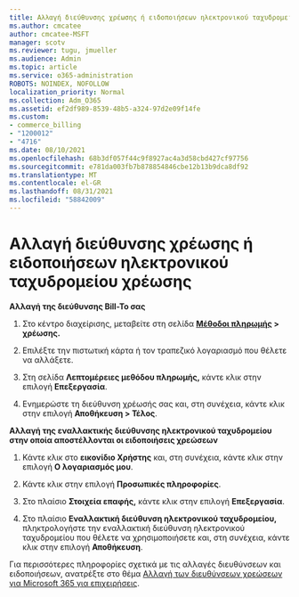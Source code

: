```yaml
---
title: Αλλαγή διεύθυνσης χρέωσης ή ειδοποιήσεων ηλεκτρονικού ταχυδρομείου χρέωσης
ms.author: cmcatee
author: cmcatee-MSFT
manager: scotv
ms.reviewer: tugu, jmueller
ms.audience: Admin
ms.topic: article
ms.service: o365-administration
ROBOTS: NOINDEX, NOFOLLOW
localization_priority: Normal
ms.collection: Adm_O365
ms.assetid: ef2df989-8539-48b5-a324-97d2e09f14fe
ms.custom:
- commerce_billing
- "1200012"
- "4716"
ms.date: 08/10/2021
ms.openlocfilehash: 68b3df057f44c9f8927ac4a3d58cbd427cf97756
ms.sourcegitcommit: e781da003fb7b878854846cbe12b13b9dca8df92
ms.translationtype: MT
ms.contentlocale: el-GR
ms.lasthandoff: 08/31/2021
ms.locfileid: "58842009"
---
```

# <a name="change-billing-address-or-billing-email-notifications"></a>Αλλαγή διεύθυνσης χρέωσης ή ειδοποιήσεων ηλεκτρονικού ταχυδρομείου χρέωσης

**Αλλαγή της διεύθυνσης Bill-To σας**

1. Στο κέντρο διαχείρισης, μεταβείτε στη σελίδα **[Μέθοδοι πληρωμής](https://go.microsoft.com/fwlink/p/?linkid=2018806) > χρέωσης.**

2. Επιλέξτε την πιστωτική κάρτα ή τον τραπεζικό λογαριασμό που θέλετε να αλλάξετε.

3. Στη σελίδα **Λεπτομέρειες μεθόδου πληρωμής,** κάντε κλικ στην επιλογή **Επεξεργασία**.

4. Ενημερώστε τη διεύθυνση χρέωσής σας και, στη συνέχεια, κάντε κλικ στην επιλογή **Αποθήκευση > Τέλος**.

**Αλλαγή της εναλλακτικής διεύθυνσης ηλεκτρονικού ταχυδρομείου στην οποία αποστέλλονται οι ειδοποιήσεις χρεώσεων** 

1. Κάντε κλικ στο **εικονίδιο Χρήστης** και, στη συνέχεια, κάντε κλικ στην επιλογή **Ο λογαριασμός μου**.

2. Κάντε κλικ στην επιλογή **Προσωπικές πληροφορίες**.

3. Στο πλαίσιο **Στοιχεία επαφής,** κάντε κλικ στην επιλογή **Επεξεργασία**.

4. Στο πλαίσιο **Εναλλακτική διεύθυνση ηλεκτρονικού ταχυδρομείου,** πληκτρολογήστε την εναλλακτική διεύθυνση ηλεκτρονικού ταχυδρομείου που θέλετε να χρησιμοποιήσετε και, στη συνέχεια, κάντε κλικ στην επιλογή **Αποθήκευση**.

Για περισσότερες πληροφορίες σχετικά με τις αλλαγές διευθύνσεων και ειδοποιήσεων, ανατρέξτε στο θέμα [Αλλαγή των διευθύνσεων χρεώσεων για Microsoft 365 για επιχειρήσεις](https://docs.microsoft.com/microsoft-365/commerce/billing-and-payments/change-your-billing-addresses).
